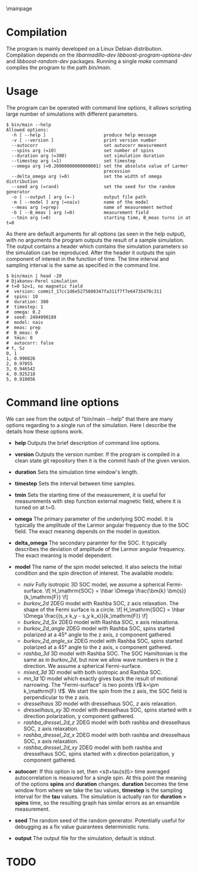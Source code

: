 \mainpage

Compilation
====

The program is mainly developed on a Linux Debian distribution. 
Compilation depends on the 
  *libarmadillo-dev*
  *libboost-program-options-dev*
  and *libboost-random-dev* packages.
Running a single *make* command compiles the program to the path *bin/main*.

Usage
===

The program can be operated with command line options,
  it allows scripting large number of simulations with different parameters.

```
$ bin/main --help
Allowed options:
  -h [ --help ]                      produce help message
  -v [ --version ]                   print version number
  --autocorr                         set autocorr measurement
  --spins arg (=10)                  set number of spins
  --duration arg (=300)              set simulation duration
  --timestep arg (=1)                set timestep
  --omega arg (=0.20000000000000001) set the absolute value of Larmor 
                                     precession
  --delta_omega arg (=0)             set the width of omega distribution
  --seed arg (=rand)                 set the seed for the random generator
  -o [ --output ] arg (=-)           output file path
  -m [ --model ] arg (=naiv)         name of the model
  --meas arg (=prep)                 name of measurement method
  -b [ --B_meas ] arg (=0)           measurement field
  --tmin arg (=0)                    starting time, B_meas turns in at t=0
```

As there are default arguments for all options (as seen in the help output), with no arguments the program outputs the result of a sample simulation.
The output contains a header which contains the simulation parameters so the simulation can be reproduced.
After the header it outputs the spin component of interest in the function of time.
The time interval and sampling interval is the same as specified in the command line.

```
$ bin/main | head -20
# Djakonov-Perel simulation
# t=0 Sz=1, no magnetic field
#  version: commit_17cc1d6e5275608347fa311f7f7e64735470c311
#  spins: 10
#  duration: 300
#  timestep: 1
#  omega: 0.2
#  seed: 2494990189
#  model: naiv
#  meas: prep
#  B_meas: 0
#  tmin: 0
#  autocorr: false
# t, Sz
0, 1
1, 0.990826
2, 0.97055
3, 0.946542
4, 0.925218
5, 0.910056
```

Command line options
===

We can see from the output of "bin/main --help" that there are many options regarding to a single run of the simulation.
Here I describe the details how these options work.

+ **help** Outputs the brief description of command line options.
+ **version** Outputs the version number.
  If the program is compiled in a clean state git repository then it is the commit hash of the given version.
+ **duration** Sets the simulation time window's length.
+ **timestep** Sets the interval between time samples.
+ **tmin** Sets the starting time of the measurement, it is useful for measurements with step function external magnetic field, where it is turned on at t=0. 
+ **omega** The primary parameter of the underlying SOC model.
  It is typically the amplitude of the Larmor angular frequency due to the SOC field.
  The exact meaning depends on the model in question.
+ **delta_omega** 
  The secondary paramter for the SOC.
  It typically describes the deviation of amplitude of the Larmor angular frequency.
  The exact meaning is model dependent.
+ **model**
  The name of the spin model selected.
  It also selects the initial condition and the spin direction of interest.
  The available models:
    - *naiv* 
      Fully isotropic 3D SOC model,
        we assume a spherical Fermi-surface.
      \f[
        H_\mathrm{SOC}
        = \hbar \Omega \frac{\bm{k} \bm{s}}{k_\mathrm{F}}
      \f]
    - *burkov_2d*
      2DEG model with Rashba SOC, z axis relaxation. The shape of the Fermi surface is a circle.
      \f[
        H_\mathrm{SOC}
        = \hbar \Omega \frac{(s_x k_y - s_y k_x)}{k_\mathrm{F}}
      \f]
    - *burkov_2d_Sx*
      2DEG model with Rashba SOC, x axis relaxationa.
    - *burkov_2d_angle*
      2DEG model with Rashba SOC, spins started polarized at a 45° angle to the z axis, z component gathered.
    - *burkov_2d_angle_sx*
      2DEG model with Rashba SOC, spins started polarized at a 45° angle to the z axis, x component gathered.
    - *rashba_3d*
      3D model with Rashba SOC.
      The SOC Hamiltonian is the same as in *burkov_2d*, but now we allow wave numbers in the z direction.
      We assume a spherical Fermi-surface.
    - *mixed_3d*
      3D model with both isotropic and Rashba SOC.
    - *mn_1d*
      1D model which exactly gives back the result of motional narrowing.
      The "Fermi-surface" is two points \f$ k=\pm k_\mathrm{F} \f$.
      We start the spin from the z axis, the SOC field is perpendicular to the z axis.
    - *dresselhaus*
      3D model with dresselhaus SOC, z axis relaxation.
    - *dresselhaus_xy*
      3D model with dresselhaus SOC, spins started with x direction polarization, y component gathered.
    - *rashba_dressel_2d_z*
      2DEG model with both rashba and dresselhaus SOC, z axis relaxation.
    - *rashba_dressel_2d_x*
      2DEG model with both rashba and dresselhaus SOC, x axis relaxation.
    - *rashba_dressel_2d_xy*
      2DEG model with both rashba and dresselhaus SOC, spins started with x direction polarization, y component gathered.

+ **autocorr**: If this option is set, then <s(t+tau)s(t)> time averaged autocorrelation is measured for a single spin.
  At this point the meaning of the options **spins** and **duration** changes.
  **duration** becomes the time window from where we take the tau values, **timestep** is the sampling interval for the **tau** values.
  The simulation is actually ran for **duration** × **spins** time, so the resulting graph has similar errors as an ensamble measurement.
+ **seed** The random seed of the random generator.
  Potentially useful for debugging as a fix value guarantees deterministic runs.
+ **output** The output file for the simulation, default is stdout.
# TODO
